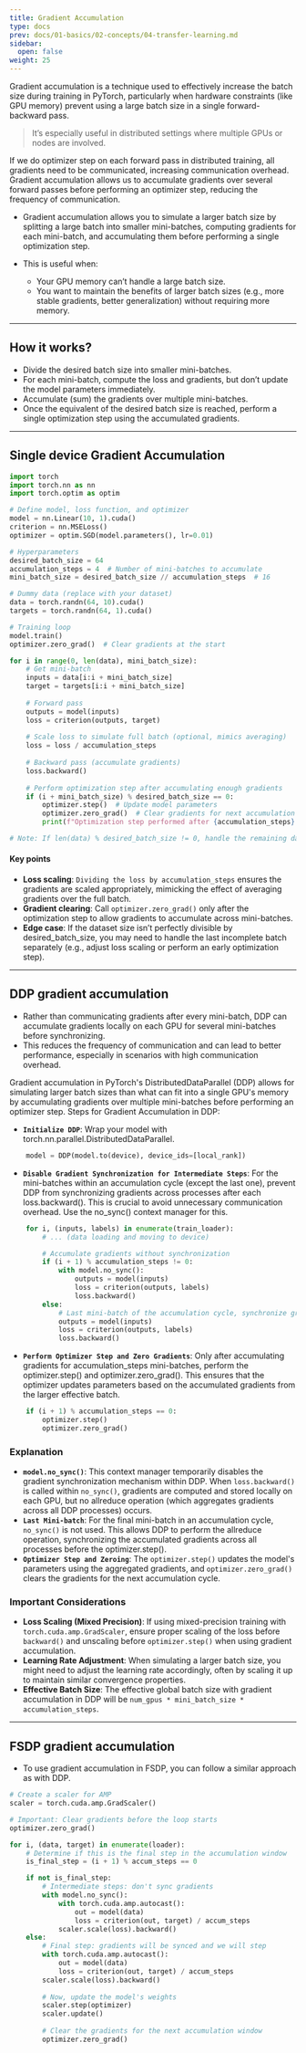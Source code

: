 ```yaml
---
title: Gradient Accumulation
type: docs
prev: docs/01-basics/02-concepts/04-transfer-learning.md
sidebar:
  open: false
weight: 25
---
```


Gradient accumulation is a technique used to effectively increase the batch size during training in PyTorch, particularly when hardware constraints (like GPU memory) prevent using a large batch size in a single forward-backward pass.

> It’s especially useful in distributed settings where multiple GPUs or nodes are involved.

If we do optimizer step on each forward pass in distributed training, all gradients need to be communicated, increasing communication overhead. Gradient accumulation allows us to accumulate gradients over several forward passes before performing an optimizer step, reducing the frequency of communication.

- Gradient accumulation allows you to simulate a larger batch size by splitting a large batch into smaller mini-batches, computing gradients for each mini-batch, and accumulating them before performing a single optimization step.

- This is useful when:
    - Your GPU memory can’t handle a large batch size.
    - You want to maintain the benefits of larger batch sizes (e.g., more stable gradients, better generalization) without requiring more memory.

---

## How it works?

- Divide the desired batch size into smaller mini-batches.
- For each mini-batch, compute the loss and gradients, but don’t update the model parameters immediately.
- Accumulate (sum) the gradients over multiple mini-batches.
- Once the equivalent of the desired batch size is reached, perform a single optimization step using the accumulated gradients.

---

## Single device Gradient Accumulation

```python
import torch
import torch.nn as nn
import torch.optim as optim

# Define model, loss function, and optimizer
model = nn.Linear(10, 1).cuda()
criterion = nn.MSELoss()
optimizer = optim.SGD(model.parameters(), lr=0.01)

# Hyperparameters
desired_batch_size = 64
accumulation_steps = 4  # Number of mini-batches to accumulate
mini_batch_size = desired_batch_size // accumulation_steps  # 16

# Dummy data (replace with your dataset)
data = torch.randn(64, 10).cuda()
targets = torch.randn(64, 1).cuda()

# Training loop
model.train()
optimizer.zero_grad()  # Clear gradients at the start

for i in range(0, len(data), mini_batch_size):
    # Get mini-batch
    inputs = data[i:i + mini_batch_size]
    target = targets[i:i + mini_batch_size]
    
    # Forward pass
    outputs = model(inputs)
    loss = criterion(outputs, target)
    
    # Scale loss to simulate full batch (optional, mimics averaging)
    loss = loss / accumulation_steps
    
    # Backward pass (accumulate gradients)
    loss.backward()
    
    # Perform optimization step after accumulating enough gradients
    if (i + mini_batch_size) % desired_batch_size == 0:
        optimizer.step()  # Update model parameters
        optimizer.zero_grad()  # Clear gradients for next accumulation
        print(f"Optimization step performed after {accumulation_steps} mini-batches")

# Note: If len(data) % desired_batch_size != 0, handle the remaining data
```

#### Key points

- **Loss scaling**: `Dividing the loss by accumulation_steps` ensures the gradients are scaled appropriately, mimicking the effect of averaging gradients over the full batch.
- **Gradient clearing**: Call `optimizer.zero_grad()` only after the optimization step to allow gradients to accumulate across mini-batches.
- **Edge case**: If the dataset size isn’t perfectly divisible by desired_batch_size, you may need to handle the last incomplete batch separately (e.g., adjust loss scaling or perform an early optimization step).

---

## DDP gradient accumulation

- Rather than communicating gradients after every mini-batch, DDP can accumulate gradients locally on each GPU for several mini-batches before synchronizing.
- This reduces the frequency of communication and can lead to better performance, especially in scenarios with high communication overhead.

Gradient accumulation in PyTorch's DistributedDataParallel (DDP) allows for simulating larger batch sizes than what can fit into a single GPU's memory by accumulating gradients over multiple mini-batches before performing an optimizer step. 
Steps for Gradient Accumulation in DDP: 

- **`Initialize DDP`**: Wrap your model with torch.nn.parallel.DistributedDataParallel. 

```python
    model = DDP(model.to(device), device_ids=[local_rank])
```

- **`Disable Gradient Synchronization for Intermediate Steps`**: For the mini-batches within an accumulation cycle (except the last one), prevent DDP from synchronizing gradients across processes after each loss.backward(). This is crucial to avoid unnecessary communication overhead. Use the no_sync() context manager for this. 

```python
    for i, (inputs, labels) in enumerate(train_loader):
        # ... (data loading and moving to device)

        # Accumulate gradients without synchronization
        if (i + 1) % accumulation_steps != 0:
            with model.no_sync():
                outputs = model(inputs)
                loss = criterion(outputs, labels)
                loss.backward()
        else:
            # Last mini-batch of the accumulation cycle, synchronize gradients
            outputs = model(inputs)
            loss = criterion(outputs, labels)
            loss.backward()
```

- **`Perform Optimizer Step and Zero Gradients`**: Only after accumulating gradients for accumulation_steps mini-batches, perform the optimizer.step() and optimizer.zero_grad(). This ensures that the optimizer updates parameters based on the accumulated gradients from the larger effective batch.

```python
    if (i + 1) % accumulation_steps == 0:
        optimizer.step()
        optimizer.zero_grad()
```

### Explanation

- **`model.no_sync()`**: This context manager temporarily disables the gradient synchronization mechanism within DDP. When `loss.backward()` is called within `no_sync()`, gradients are computed and stored locally on each GPU, but no allreduce operation (which aggregates gradients across all DDP processes) occurs.
- **`Last Mini-batch`**: For the final mini-batch in an accumulation cycle, `no_sync()` is not used. This allows DDP to perform the allreduce operation, synchronizing the accumulated gradients across all processes before the optimizer.step().
- **`Optimizer Step and Zeroing`**: The `optimizer.step()` updates the model's parameters using the aggregated gradients, and `optimizer.zero_grad()` clears the gradients for the next accumulation cycle.

### Important Considerations

- **Loss Scaling (Mixed Precision)**: If using mixed-precision training with `torch.cuda.amp.GradScaler`, ensure proper scaling of the loss before `backward()` and unscaling before `optimizer.step()` when using gradient accumulation.
- **Learning Rate Adjustment**: When simulating a larger batch size, you might need to adjust the learning rate accordingly, often by scaling it up to maintain similar convergence properties.
- **Effective Batch Size**: The effective global batch size with gradient accumulation in DDP will be `num_gpus * mini_batch_size * accumulation_steps`.

---

## FSDP gradient accumulation

- To use gradient accumulation in FSDP, you can follow a similar approach as with DDP.

```python
# Create a scaler for AMP
scaler = torch.cuda.amp.GradScaler()

# Important: Clear gradients before the loop starts
optimizer.zero_grad()

for i, (data, target) in enumerate(loader):
    # Determine if this is the final step in the accumulation window
    is_final_step = (i + 1) % accum_steps == 0

    if not is_final_step:
        # Intermediate steps: don't sync gradients
        with model.no_sync():
            with torch.cuda.amp.autocast():
                out = model(data)
                loss = criterion(out, target) / accum_steps
            scaler.scale(loss).backward()
    else:
        # Final step: gradients will be synced and we will step
        with torch.cuda.amp.autocast():
            out = model(data)
            loss = criterion(out, target) / accum_steps
        scaler.scale(loss).backward()
        
        # Now, update the model's weights
        scaler.step(optimizer)
        scaler.update()
        
        # Clear the gradients for the next accumulation window
        optimizer.zero_grad()
```
